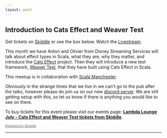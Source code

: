 ```yaml
---
layout: post
---
```


## Introduction to Cats Effect and Weaver Test

Get tickets on [Skiddle][Skiddle] or see the box below. Watch the [Livestream][Livestream].

This month we have Anton and Olivier from Disney Streaming Services will talk about effect types in Scala, what they are, why they matter, and introduce the [Cats Effect][cats-effect] project.
Then they will introduce a new test framework, [Weaver Test][weaver-test], that they have built using Cats Effect in Scala.

This meetup is in collaboration with [Scala Manchester][scala-manchester].

Obviously in the strange times that we live in we can't go to the pub after the talks, however please do join us on our new [discord server][Discord].
We are still getting setup with this, so let us know if there is anything you would like to see on there.

<!-- Start Ticket Box 13803816 -->
 <div id='ticketbox_ph_13803816' style='width:100%'><p>To buy tickets for this event please visit our events page: <a href='https://www.skiddle.com/whats-on/London/Virtual-Event/Lambda-Lounge-July---Cats-Effect-and-Weaver-Test/13803816/'><strong>Lambda Lounge July - Cats Effect and Weaver Test tickets from Skiddle</strong></a>.</p></div>
 <script type='text/javascript'>(function() { var po = document.createElement('script'); po.type = 'text/javascript'; po.async = true; po.src = 'https://www.skiddle.com/infofeed/ticketpage.php?ilid=13803816;type=embedded'; var s = document.getElementsByTagName('script')[0]; s.parentNode.insertBefore(po, s); })(); </script>
 <p style='margin-top:0;font-size:8pt;line-height:13px;'><a href='https://www.skiddle.com/' style='color:#666'>Powered by Skiddle</a></p>
 <!-- End Ticket Box 13803816 -->

---

[Livestream]: https://www.youtube.com/watch?v=OuTdqszl9jw
[Discord]: https://discord.gg/mQ9gGQN
[Skiddle]: http://skiddle.com/e/13803816
[scala-manchester]: https://www.meetup.com/scala-developers/
[cats-effect]: https://typelevel.org/cats-effect/
[weaver-test]: https://disneystreaming.github.io/weaver-test/